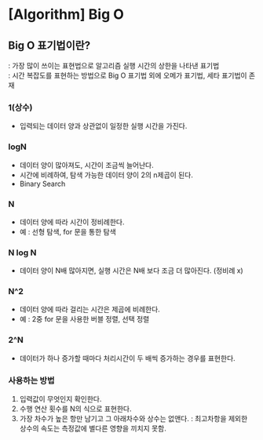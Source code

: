# [Algorithm] Big O

## Big O 표기법이란?
: 가장 많이 쓰이는 표현법으로 알고리즘 실행 시간의 상한을 나타낸 표기법  
: 시간 복잡도를 표현하는 방법으로 Big O 표기법 외에 오메가 표기법, 세타 표기법이 존재  

### 1(상수)
- 입력되는 데이터 양과 상관없이 일정한 실행 시간을 가진다.

### logN
- 데이터 양이 많아져도, 시간이 조금씩 늘어난다.
- 시간에 비례하여, 탐색 가능한 데이터 양이 2의 n제곱이 된다.
- Binary Search

### N
- 데이터 양에 따라 시간이 정비례한다.
- 예 : 선형 탐색, for 문을 통한 탐색

### N log N
- 데이터 양이 N배 많아지면, 실행 시간은 N배 보다 조금 더 많아진다. (정비례 x)

### N^2
- 데이터 양에 따라 걸리는 시간은 제곱에 비례한다.
- 예 : 2중 for 문을 사용한 버블 정렬, 선택 정렬

### 2^N
- 데이터가 하나 증가할 때마다 처리시간이 두 배씩 증가하는 경우를 표현한다.


### 사용하는 방법
1. 입력값이 무엇인지 확인한다.
2. 수행 연산 횟수를 N의 식으로 표현한다.
3. 가장 차수가 높은 항만 남기고 그 아래차수와 상수는 없앤다. : 최고차항을 제외한 상수의 속도는 측정값에 별다른 영향을 끼치지 못함.
